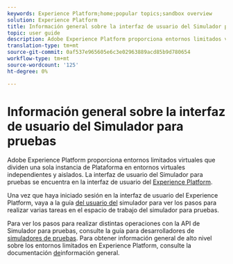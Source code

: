 ```yaml
---
keywords: Experience Platform;home;popular topics;sandbox overview
solution: Experience Platform
title: Información general sobre la interfaz de usuario del Simulador para pruebas
topic: user guide
description: Adobe Experience Platform proporciona entornos limitados virtuales que dividen una sola instancia de Plataforma en entornos virtuales independientes y aislados. La interfaz de usuario del Simulador para pruebas se encuentra en la interfaz de usuario del Experience Platform.
translation-type: tm+mt
source-git-commit: 0af537e965605e6c3e02963889acd85b9d780654
workflow-type: tm+mt
source-wordcount: '125'
ht-degree: 0%

---
```



# Información general sobre la interfaz de usuario del Simulador para pruebas


Adobe Experience Platform proporciona entornos limitados virtuales que dividen una sola instancia de Plataforma en entornos virtuales independientes y aislados. La interfaz de usuario del Simulador para pruebas se encuentra en la interfaz de usuario del [Experience Platform](https://platform.adobe.com).

Una vez que haya iniciado sesión en la interfaz de usuario del Experience Platform, vaya a la guía [del usuario del](user-guide.md) simulador para ver los pasos para realizar varias tareas en el espacio de trabajo del simulador para pruebas.

Para ver los pasos para realizar distintas operaciones con la API de Simulador para pruebas, consulte la guía para desarrolladores de [simuladores de pruebas](../api/getting-started.md). Para obtener información general de alto nivel sobre los entornos limitados en Experience Platform, consulte la documentación [de](../home.md)información general.

